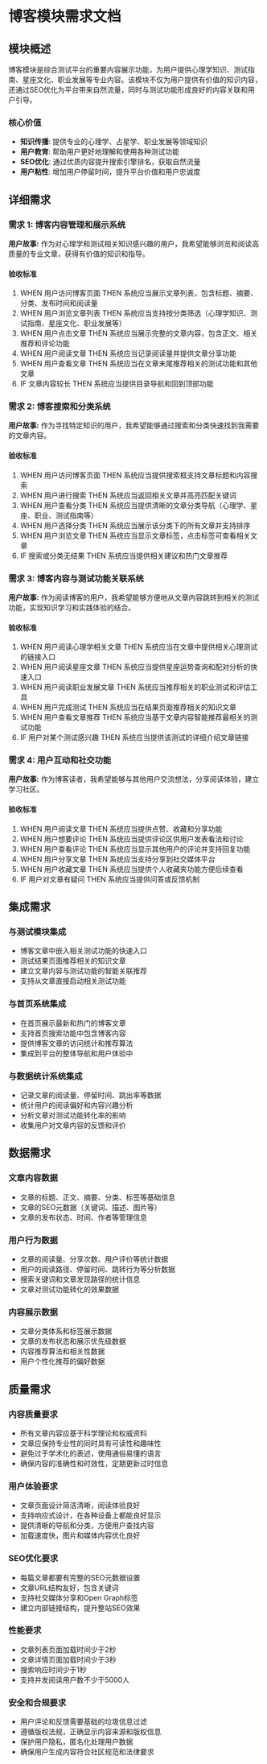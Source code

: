 # 博客模块需求文档

## 模块概述

博客模块是综合测试平台的重要内容展示功能，为用户提供心理学知识、测试指南、星座文化、职业发展等专业内容。该模块不仅为用户提供有价值的知识内容，还通过SEO优化为平台带来自然流量，同时与测试功能形成良好的内容关联和用户引导。

### 核心价值
- **知识传播**: 提供专业的心理学、占星学、职业发展等领域知识
- **用户教育**: 帮助用户更好地理解和使用各种测试功能
- **SEO优化**: 通过优质内容提升搜索引擎排名，获取自然流量
- **用户粘性**: 增加用户停留时间，提升平台价值和用户忠诚度

## 详细需求

### 需求 1: 博客内容管理和展示系统

**用户故事:** 作为对心理学和测试相关知识感兴趣的用户，我希望能够浏览和阅读高质量的专业文章，获得有价值的知识和指导。

#### 验收标准

1. WHEN 用户访问博客页面 THEN 系统应当展示文章列表，包含标题、摘要、分类、发布时间和阅读量
2. WHEN 用户浏览文章列表 THEN 系统应当支持按分类筛选（心理学知识、测试指南、星座文化、职业发展等）
3. WHEN 用户点击文章 THEN 系统应当展示完整的文章内容，包含正文、相关推荐和评论功能
4. WHEN 用户阅读文章 THEN 系统应当记录阅读量并提供文章分享功能
5. WHEN 用户查看文章 THEN 系统应当在文章末尾推荐相关的测试功能和其他文章
6. IF 文章内容较长 THEN 系统应当提供目录导航和回到顶部功能

### 需求 2: 博客搜索和分类系统

**用户故事:** 作为寻找特定知识的用户，我希望能够通过搜索和分类快速找到我需要的文章内容。

#### 验收标准

1. WHEN 用户访问博客页面 THEN 系统应当提供搜索框支持文章标题和内容搜索
2. WHEN 用户进行搜索 THEN 系统应当返回相关文章并高亮匹配关键词
3. WHEN 用户查看分类 THEN 系统应当提供清晰的文章分类导航（心理学、星座、职业、测试指南等）
4. WHEN 用户选择分类 THEN 系统应当展示该分类下的所有文章并支持排序
5. WHEN 用户浏览文章 THEN 系统应当显示文章标签，点击标签可查看相关文章
6. IF 搜索或分类无结果 THEN 系统应当提供相关建议和热门文章推荐

### 需求 3: 博客内容与测试功能关联系统

**用户故事:** 作为阅读博客的用户，我希望能够方便地从文章内容跳转到相关的测试功能，实现知识学习和实践体验的结合。

#### 验收标准

1. WHEN 用户阅读心理学相关文章 THEN 系统应当在文章中提供相关心理测试的链接入口
2. WHEN 用户阅读星座文章 THEN 系统应当提供星座运势查询和配对分析的快速入口
3. WHEN 用户阅读职业发展文章 THEN 系统应当推荐相关的职业测试和评估工具
4. WHEN 用户完成测试 THEN 系统应当在结果页面推荐相关的知识文章
5. WHEN 用户查看文章推荐 THEN 系统应当基于文章内容智能推荐最相关的测试功能
6. IF 用户对某个测试感兴趣 THEN 系统应当提供该测试的详细介绍文章链接

### 需求 4: 用户互动和社交功能

**用户故事:** 作为博客读者，我希望能够与其他用户交流想法，分享阅读体验，建立学习社区。

#### 验收标准

1. WHEN 用户阅读文章 THEN 系统应当提供点赞、收藏和分享功能
2. WHEN 用户想要评论 THEN 系统应当提供评论区供用户发表看法和讨论
3. WHEN 用户查看评论 THEN 系统应当显示其他用户的评论并支持回复功能
4. WHEN 用户分享文章 THEN 系统应当支持分享到社交媒体平台
5. WHEN 用户收藏文章 THEN 系统应当提供个人收藏夹功能方便后续查看
6. IF 用户对文章有疑问 THEN 系统应当提供问答或反馈机制




## 集成需求

### 与测试模块集成
- 博客文章中嵌入相关测试功能的快速入口
- 测试结果页面推荐相关的知识文章
- 建立文章内容与测试功能的智能关联推荐
- 支持从文章直接启动相关测试功能

### 与首页系统集成
- 在首页展示最新和热门的博客文章
- 支持首页搜索功能中包含博客内容
- 提供博客文章的访问统计和推荐算法
- 集成到平台的整体导航和用户体验中

### 与数据统计系统集成
- 记录文章的阅读量、停留时间、跳出率等数据
- 统计用户的阅读偏好和内容兴趣分析
- 分析文章对测试功能转化率的影响
- 收集用户对文章内容的反馈和评价

## 数据需求

### 文章内容数据
- 文章的标题、正文、摘要、分类、标签等基础信息
- 文章的SEO元数据（关键词、描述、图片等）
- 文章的发布状态、时间、作者等管理信息


### 用户行为数据
- 文章的阅读量、分享次数、用户评价等统计数据
- 用户的阅读路径、停留时间、跳转行为等分析数据
- 搜索关键词和文章发现路径的统计信息
- 文章对测试功能转化的效果数据

### 内容展示数据
- 文章分类体系和标签展示数据
- 文章的发布状态和展示优先级数据
- 内容推荐算法和相关性数据
- 用户个性化推荐的偏好数据

## 质量需求

### 内容质量要求
- 所有文章内容应基于科学理论和权威资料
- 文章应保持专业性的同时具有可读性和趣味性
- 避免过于学术化的表述，使用通俗易懂的语言
- 确保内容的准确性和时效性，定期更新过时信息

### 用户体验要求
- 文章页面设计简洁清晰，阅读体验良好
- 支持响应式设计，在各种设备上都能良好显示
- 提供清晰的导航和分类，方便用户查找内容
- 加载速度快，图片和媒体内容优化良好

### SEO优化要求
- 每篇文章都要有完整的SEO元数据设置
- 文章URL结构友好，包含关键词
- 支持社交媒体分享和Open Graph标签
- 建立内部链接结构，提升整站SEO效果

### 性能要求
- 文章列表页面加载时间少于2秒
- 文章详情页面加载时间少于3秒
- 搜索响应时间少于1秒
- 支持并发阅读用户数不少于5000人

### 安全和合规要求
- 用户评论和反馈需要基础的垃圾信息过滤
- 遵循版权法规，正确显示内容来源和版权信息
- 保护用户隐私，匿名化处理用户数据
- 确保用户生成内容符合社区规范和法律要求